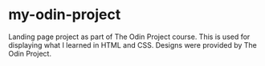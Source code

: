 # my-odin-project

Landing page project as part of The Odin Project course. 
This is used for displaying what I learned in HTML and CSS. Designs were provided by The Odin Project.